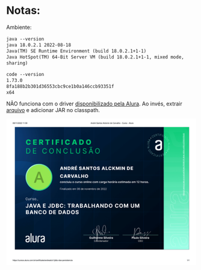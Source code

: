 # Notas:

Ambiente:

```
java --version
java 18.0.2.1 2022-08-18
Java(TM) SE Runtime Environment (build 18.0.2.1+1-1)
Java HotSpot(TM) 64-Bit Server VM (build 18.0.2.1+1-1, mixed mode, sharing)
```

```
code --version
1.73.0
8fa188b2b301d36553cbc9ce1b0a146ccb93351f
x64
```

NÃO funciona com o driver [disponibilizado pela Alura](https://caelum-online-public.s3.amazonaws.com/1451-jdbc/01/mysql-connector-java-8.0.17.jar).
Ao invés, extrair [arquivo](https://cdn.mysql.com//Downloads/Connector-J/mysql-connector-j-8.0.31.zip) e adicionar JAR no classpath.

![image](certificado.png)
